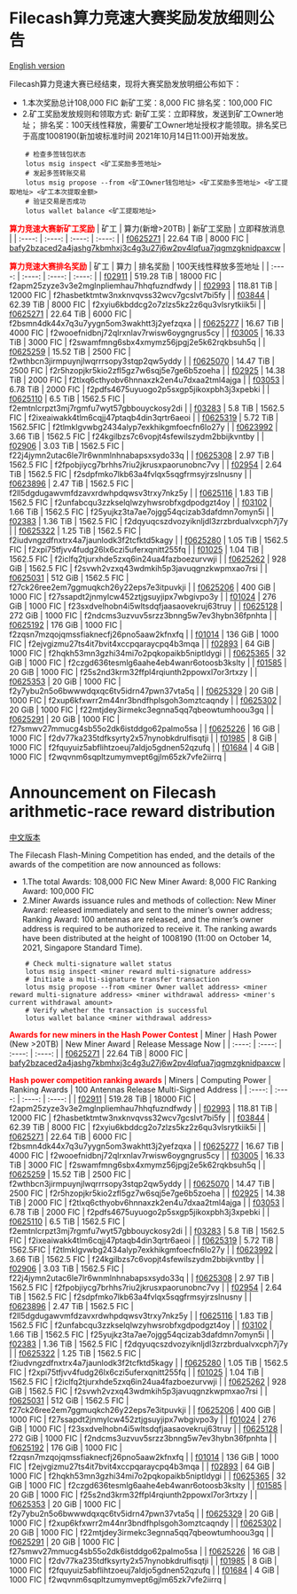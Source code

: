 # Filecash算力竞速大赛奖励发放细则公告

[English version](#Announcement-on-Filecash-arithmetic-race-reward-distribution)

Filecash算力竞速大赛已经结束，现将大赛奖励发放明细公布如下：
- 1.本次奖励总计108,000 FIC
    新矿工奖：8,000 FIC
    排名奖：100,000 FIC
- 2.矿工奖励发放规则和领取方式:
    新矿工奖：立即释放，发送到矿工Owner地址；
    排名奖：100天线性释放，需要矿工Owner地址授权才能领取。排名奖已于高度1008190(新加坡标准时间 2021年10月14日11:00)开始发放。
```
    # 检查多签钱包状态
    lotus msig inspect <矿工奖励多签地址>
    # 发起多签转账交易
    lotus msig propose --from <矿工Owner钱包地址> <矿工奖励多签地址> <矿工提取地址> <矿工本次提取金额>
    # 验证交易是否成功
    lotus wallet balance <矿工提取地址>
```

<font color='red'> **算力竞速大赛新矿工奖励** </font>
| 矿工 | 算力(新增>20TB) | 新矿工奖励 | 立即释放消息 |
| :----: | :----: | :----: | :----: |
| [f0625271](https://www.ficscout.com/zh/account/f3rd5wt3nbtolapaitecain4k4lfjkipsgjgoocwfhobuansjsewoc6bcjvtpyxsv6idwxejcrdqe6tnv2ilta) | 22.64 TiB | 8000 FIC | [bafy2bzaced2a4jashg7kbmhxj3c4g3u27j6w2pv4lqfua7jqgmzgknidpaxcw](https://www.ficscout.com/zh/message/bafy2bzaced2a4jashg7kbmhxj3c4g3u27j6w2pv4lqfua7jqgmzgknidpaxcw) |

<font color='red'> **算力竞速大赛排名奖励** </font>
| 矿工 | 算力 | 排名奖励 | 100天线性释放多签地址 |
| :----: | :----: | :----: | :----: |
| [f02911](https://www.ficscout.com/zh/account/f3u5qh65v3ycti34plbdt3xfoyhhwg7wtscrxay6dlfltalffzinvc2rhuj4pzpwkxtgl2cqqs4vqd53jmtd2a) | 519.28 TiB | 18000 FIC | f2apm25zyze3v3e2mglnpliemhau7hhqfuzndfwdy |
| [f02993](https://www.ficscout.com/zh/account/f3sjcomidrog2geofdwwzmlngzseu663jvhjzxikcoriheopmumi5xqclb2oft6w2sk6pzil2teicstornr2aq) | 118.81 TiB | 12000 FIC | f2hasbetktmtw3nxknvqvss32wcv7gcslvt7bi5fy |
| [f03844](https://www.ficscout.com/zh/account/f3w5vm7nfwxnkjbslsjbzq7gslvj5yv3lvi6b43ruiurkn3dbsgo3m5xcgrp423nwycqs2mdojqfwwxw7in2ma) | 62.39 TiB | 8000 FIC | f2xyiu6kbddcg2o7zlzs5kz2z6qu3vlsrytkiik5i |
| [f0625271](https://www.ficscout.com/zh/account/f3rd5wt3nbtolapaitecain4k4lfjkipsgjgoocwfhobuansjsewoc6bcjvtpyxsv6idwxejcrdqe6tnv2ilta) | 22.64 TiB | 6000 FIC | f2bsmn4dk44x7q3u7yygn5om3wakhtt3j2yefzqxa |
| [f0625277](https://www.ficscout.com/zh/account/f3u42ofgelmpv3tz7v7xfgito6fa2ypiwme6bbgc4wq5var7lxy43givlj5xfqsxz3rkauikodekwg333ufyqq) | 16.67 TiB | 4000 FIC | f2wooefnidbnj72qlrxnlav7rwisw6oygngrus5cy |
| [f03005](https://www.ficscout.com/zh/account/f3qgk6wtlgrobsm44b2vl65r3t2wwo5s7qizwbgdbfia66dvphplpyxx2zqtbxkmpluuq3zoaeyt2kom7g65nq) | 16.33 TiB | 3000 FIC | f2swamfmng6sbx4xmymz56jpgj2e5k62rqkbsuh5q |
| [f0625259](https://www.ficscout.com/zh/account/f3xbw2n4ykvlfiwwbsnltr3r5vrdfzi3trfvouyduvbj5kr5ekhn4txks5ptbx4j4nlo4eqx7o6ppbeqyrtg5q) | 15.52 TiB | 2500 FIC | f2wthbcn3jirmpuynjlwqrrrsopy3stqp2qw5yddy |
| [f0625070](https://www.ficscout.com/zh/account/f3r3fgoadop5m4eopqtb3za2qxglqvpiwbki5xvtzvavnvwga23ysdducv55mlqeyoqpcngzhftgcdwb6awoja) | 14.47 TiB | 2500 FIC | f2r5hzopjkr5kio2zfl5gz7w6sqj5e7ge6b5zoeha |
| [f02925](https://www.ficscout.com/zh/account/f3vueygfojeoffh6iy44sqsnl7zy2yxd5n6wscolp4nbjqwsmfbasnhkumqkayi6q6gntrt3bmzqk6hkwal2qa) | 14.38 TiB | 2000 FIC | f2tlxq6cthyobv6hnnaxzk2en4u7dxaa2tml4ajga |
| [f03053](https://www.ficscout.com/zh/account/f3uo7zeh3cksxrsn4qyvmhz2ufoqbrskd2squ7brrvyqzm63hvd72mmzfy2oly4dekqmzydknovyq7ccidolwa) | 6.78 TiB | 2000 FIC | f2pdfs4675uyuogo2p5sxgp5jikoxpbh3j3xpebki |
| [f0625110](https://www.ficscout.com/zh/account/f3u42ofgelmpv3tz7v7xfgito6fa2ypiwme6bbgc4wq5var7lxy43givlj5xfqsxz3rkauikodekwg333ufyqq) | 6.5 TiB | 1562.5 FIC | f2emtnlcrpzt3mj7rgmfu7wyt57gbbouyckosy2di |
| [f03283](https://www.ficscout.com/zh/account/f3qwb742l4av36al3r2eseddzhotfgaurbzmhr5x4zmkev547wftz6ejb4jakk2fukth6z3744gm6fur65qc5q) | 5.8 TiB | 1562.5 FIC | f2ixeaiwakk4tlm6cqjj47ptaqb4din3qrtr6aeoi |
| [f0625319](https://www.ficscout.com/zh/account/f1rkf7pzprvq23lhecmo7h55h7syme2lpty4xgkmi) | 5.72 TiB | 1562.5FIC | f2tlmklgvwbg2434alyp7exkhikgmfoecfn6lo27y |
| [f0623992](https://www.ficscout.com/zh/account/f3uubca4lb4kfnhywsdcxvrmvatzpsbcmrxquvuivcblkuhlnipepdgf5gjy7cya5msfopzc7l6syvqnujpf7a) | 3.66 TiB | 1562.5 FIC | f24kgilbzs7c6vopjt4sfewilszydm2bbijkvntby |
| [f02906](https://www.ficscout.com/zh/account/f3urfp5l764nr7xx4eoionp7cvf3xadbtghg4wus3m6tk2w3pci4zxzfg5bu55hqr2io2ur4dj4i2umnrsjmga) | 3.03 TiB | 1562.5 FIC | f22j4jymn2utac6le7lr6wnmlnhnabapsxsydo33q |
| [f0625308](https://www.ficscout.com/zh/account/f3u42ofgelmpv3tz7v7xfgito6fa2ypiwme6bbgc4wq5var7lxy43givlj5xfqsxz3rkauikodekwg333ufyqq) | 2.97 TiB | 1562.5 FIC | f2fpobjiycg7brhhs7riu2jkrusxpaorunobnc7vy |
| [f02954](https://www.ficscout.com/zh/account/f3rsniyed3urrmoqtifo5ygtnzluh73mto4tjtyfw5w7caisaemn7fndn5xaahkod7mny7463di36eebwbcsna) | 2.64 TiB | 1562.5 FIC | f2sdpfmko7lkb63a4fvlqx5sqgfrmsyjrzslnusny |
| [f0623896](https://www.ficscout.com/zh/account/f3vspa6ylgq5uwfn7leqebj4foami3542vyxbsiefapg3yjhe4l35wh6e7azd2psbeqnt4pgoq4hhucpoig3vq) | 2.47 TiB | 1562.5 FIC | f2ll5dgdugawvmfdzavxrdwhpdqwsv3trxy7nkz5y |
| [f0625116](https://www.ficscout.com/zh/account/f3s5xeejpsu2h46na7yj6bcgemvb4xapx3oitvs3u4udzyhlg3jbsjjauatecfmcvgz2a6fdzu3dlgn3tdzatq) | 1.83 TiB | 1562.5 FIC | f2unfabcqu3zzkselqlwzyhwsrobfxgdpodgzt4oy |
| [f03102](https://www.ficscout.com/zh/account/f3shvqdwptjn7zblxxxndmap2iqqrdoaq2l6kmesyaeia37fnpbba6ndks3gmgbjfwxos442r2okwkji45n62a) | 1.66 TiB | 1562.5 FIC | f25yujkz3ta7ae7ojgg54qcizab3dafdmn7omyn5i |
| [f02383](https://www.ficscout.com/zh/account/f3udo57qovqmf5skwot4fxbg7dmel75loxt56c3bqpeiols2hjjher227dquczsokd6peh6iafryyr7cb23mnq) | 1.36 TiB | 1562.5 FIC | f2dqyuqcszdvozyiknljdl3zrzbrdualvxcph7j7y |
| [f0625322](https://www.ficscout.com/zh/account/f3u42ofgelmpv3tz7v7xfgito6fa2ypiwme6bbgc4wq5var7lxy43givlj5xfqsxz3rkauikodekwg333ufyqq) | 1.25 TiB | 1562.5 FIC | f2iudvngzdfnxtrx4a7jaunlodk3f2tcfktd5kagy |
| [f0625280](https://www.ficscout.com/zh/account/f3rmflvjmolledptmonvfrhhhuk3i6nvtn3az2n7vfkr2xk23ph5ip2xhyqeac3kyc7nuems2xwhjrte3dfb3a) | 1.05 TiB | 1562.5 FIC | f2xpi75tfjvv4fudg26lx6czi5uferxqnitt255fq |
| [f01025](https://www.ficscout.com/zh/account/f3r3hbmp5vnmcth6e322v4ofaishwmgezihp3phqi6ujvxnqajfcbilyysimiijseaojohnl2n3gsociwxjnla) | 1.04 TiB | 1562.5 FIC | f2iclfq2tjurxhde5zxq6in24ua4fazboezurvwji |
| [f0625262](https://www.ficscout.com/zh/account/f3xepbihub3aoi64pgsxgf2wkpjua5iiqyztrm55aeattpugncnj3mauiknu6ushgrawtltqujxidrvnejd3iq) | 928 GiB | 1562.5 FIC | f2svwh2vzxq43wdmkih5p3javuqgnzkwpmxao7rsi |
| [f0625031](https://www.ficscout.com/zh/account/f3xbw2n4ykvlfiwwbsnltr3r5vrdfzi3trfvouyduvbj5kr5ekhn4txks5ptbx4j4nlo4eqx7o6ppbeqyrtg5q) | 512 GiB | 1562.5 FIC | f27ck26ree2em7ggmuqkch26y22eps7e3itpuvkji |
| [f0625206](https://www.ficscout.com/zh/account/f3rd5wt3nbtolapaitecain4k4lfjkipsgjgoocwfhobuansjsewoc6bcjvtpyxsv6idwxejcrdqe6tnv2ilta) | 400 GiB | 1000 FIC | f27ssapdt2jnmylcw452ztjgsuyjipx7wbgivpo3y |
| [f01024](https://www.ficscout.com/zh/account/f3uubx3tyiipxwe4zatlyyjn7uv7brystacw4nlimbp76k3pyy5xwxdqov4ed56ce2a5js47b5jd5pbbpxc4ra) | 276 GiB | 1000 FIC | f23sxdvelhobn4i5wltsdqfjaasaovekruj63truy |
| [f0625128](https://www.ficscout.com/zh/account/f3re3qrc6ifzwpvpmisafalioutq2batbgtirlskkxojwqt6rr54bctvh4fs7mompmyou27euhnaxuzidcvu2a) | 272 GiB | 1000 FIC | f2ndcms3uzvuv5srzz3bnng5w7ev3hybn36fpnhta |
| [f0625192](https://www.ficscout.com/zh/account/f3vdrqcb4lzsgrudf3tbwp4jbqetxp6csyutxcjqj7ik5o577lgxf3cefeobbvxuitpcrdoyhicnppioae6nbq) | 176 GiB | 1000 FIC | f2zqsn7mzqojqmssfiaknecfj26pno5aaw2kfnxfq |
| [f01014](https://www.ficscout.com/zh/account/f3srxuqd6khbbhwlx7tmtfreoxjacyivc7j3brk7pptluyfuh7smcqtlpzecavopyox76rrrvown6rwyaz6rha) | 136 GiB | 1000 FIC | f2ejvgizmu27ts4it7bvit4xccpqaraycpq4b3mqa |
| [f02893](https://www.ficscout.com/zh/account/f3vb6q24ipfyebgbdizhjmrxyggjuvbsdguwwp63r3cvtar63ahmzv6tdv2dllg77ovo3ky4fxioe7cfaxgdga) | 64 GiB | 1000 FIC | f2hqkh53mn3gzhi34mi7o2pqkopaikb5niptldygi |
| [f0625365](https://www.ficscout.com/zh/account/f3v24lbrovggdpgl5lqzyft7nmywkfghyx53jz46xtmnzcpcl7dyvhsxrnr4swglcy4sps75cyswu4eh3lk2zq) | 32 GiB | 1000 FIC | f2czgd636tesmlg6aahe4eb4wanr6otoosb3kslty |
| [f01585](https://www.ficscout.com/zh/account/f3vb6q24ipfyebgbdizhjmrxyggjuvbsdguwwp63r3cvtar63ahmzv6tdv2dllg77ovo3ky4fxioe7cfaxgdga) | 20 GiB | 1000 FIC | f25s2nd3krm32ffpl4rqiunth2ppowxl7or3rtxzy |
| [f0625353](https://www.ficscout.com/zh/account/f3wu3lv6z2io57mbzd7khrgp6qfskzx2sheoktfjqinvwg5ytthnlgj7w3xoebfqoaoyffi2mt5jutvh3w3wsa) | 20 GiB | 1000 FIC | f2y7ybu2n5o6bwwwdqxqc6tv5idrn47pwn37vta5q |
| [f0625329](https://www.ficscout.com/zh/account/f3wu3lv6z2io57mbzd7khrgp6qfskzx2sheoktfjqinvwg5ytthnlgj7w3xoebfqoaoyffi2mt5jutvh3w3wsa) | 20 GiB | 1000 FIC | f2xup6kfxwrr2m44nr3bndfhplsgoh3omztcaqndy |
| [f0625302](https://www.ficscout.com/zh/account/f3wu3lv6z2io57mbzd7khrgp6qfskzx2sheoktfjqinvwg5ytthnlgj7w3xoebfqoaoyffi2mt5jutvh3w3wsa) | 20 GiB | 1000 FIC | f22mtjdey3irmekc3egnna5qq7qbeowtumhoou3gq |
| [f0625291](https://www.ficscout.com/zh/account/f3wu3lv6z2io57mbzd7khrgp6qfskzx2sheoktfjqinvwg5ytthnlgj7w3xoebfqoaoyffi2mt5jutvh3w3wsa) | 20 GiB | 1000 FIC | f27smwv27mmucg4sb55o2dk6istddgo62palmo5sa |
| [f0625226](https://www.ficscout.com/zh/account/f3rmflvjmolledptmonvfrhhhuk3i6nvtn3az2n7vfkr2xk23ph5ip2xhyqeac3kyc7nuems2xwhjrte3dfb3a) | 16 GiB | 1000 FIC | f2dv77ka235tdfksyrty2x57nynobkdrulfisqtji |
| [f01985](https://www.ficscout.com/zh/account/f3qgk6wtlgrobsm44b2vl65r3t2wwo5s7qizwbgdbfia66dvphplpyxx2zqtbxkmpluuq3zoaeyt2kom7g65nq) | 8 GiB | 1000 FIC | f2fquyuiz5abflihtzoeuj7aldjo5gdnen52qzufq |
| [f01684](https://www.ficscout.com/zh/account/f3wrv4lm4by5rgqzgqpxv5e5ojtj6pkov5b2v5ei24rfusy4v46755qp3sjv2e7kz6yug6x7y72srq6agzuwpq) | 4 GiB | 1000 FIC | f2wqvnm6sqpltzumymvept6gjlm65zk7vfe2iirrq |

# Announcement on Filecash arithmetic-race reward distribution

[中文版本](#Filecash算力竞速大赛奖励发放细则公告)

The Filecash Flash-Mining Competition has ended, and the details of the awards of the competition are now announced as follows:
- 1.The total Awards: 108,000 FIC
    New Miner Award: 8,000 FIC
    Ranking Award: 100,000 FIC
- 2.Miner Awards issuance rules and methods of collection:
    New Miner Award: released immediately and sent to the miner’s owner address;
    Ranking Award: 100 antennas are released, and the miner’s owner address is required to be authorized to receive it. The ranking awards have been distributed at the height of 1008190 (11:00 on October 14, 2021, Singapore Standard Time).
```
    # Check multi-signature wallet status
    lotus msig inspect <miner reward multi-signature address>
    # Initiate a multi-signature transfer transaction
    lotus msig propose --from <miner Owner wallet address> <miner reward multi-signature address> <miner withdrawal address> <miner's current withdrawal amount>
    # Verify whether the transaction is successful
    lotus wallet balance <miner withdrawal address>
```

<font color='red'> **Awards for new miners in the Hash Power Contest** </font>
| Miner | Hash Power (New >20TB) | New Miner Award | Release Message Now |
| :----: | :----: | :----: | :----: |
| [f0625271](https://www.ficscout.com/zh/account/f3rd5wt3nbtolapaitecain4k4lfjkipsgjgoocwfhobuansjsewoc6bcjvtpyxsv6idwxejcrdqe6tnv2ilta) | 22.64 TiB | 8000 FIC | [bafy2bzaced2a4jashg7kbmhxj3c4g3u27j6w2pv4lqfua7jqgmzgknidpaxcw](https://www.ficscout.com/zh/message/bafy2bzaced2a4jashg7kbmhxj3c4g3u27j6w2pv4lqfua7jqgmzgknidpaxcw) |

<font color='red'> **Hash power competition ranking awards** </font>
| Miners | Computing Power | Ranking Awards | 100 Antennas Release Multi-Signed Address |
| :----: | :----: | :----: | :----: |
| [f02911](https://www.ficscout.com/zh/account/f3u5qh65v3ycti34plbdt3xfoyhhwg7wtscrxay6dlfltalffzinvc2rhuj4pzpwkxtgl2cqqs4vqd53jmtd2a) | 519.28 TiB | 18000 FIC | f2apm25zyze3v3e2mglnpliemhau7hhqfuzndfwdy |
| [f02993](https://www.ficscout.com/zh/account/f3sjcomidrog2geofdwwzmlngzseu663jvhjzxikcoriheopmumi5xqclb2oft6w2sk6pzil2teicstornr2aq) | 118.81 TiB | 12000 FIC | f2hasbetktmtw3nxknvqvss32wcv7gcslvt7bi5fy |
| [f03844](https://www.ficscout.com/zh/account/f3w5vm7nfwxnkjbslsjbzq7gslvj5yv3lvi6b43ruiurkn3dbsgo3m5xcgrp423nwycqs2mdojqfwwxw7in2ma) | 62.39 TiB | 8000 FIC | f2xyiu6kbddcg2o7zlzs5kz2z6qu3vlsrytkiik5i |
| [f0625271](https://www.ficscout.com/zh/account/f3rd5wt3nbtolapaitecain4k4lfjkipsgjgoocwfhobuansjsewoc6bcjvtpyxsv6idwxejcrdqe6tnv2ilta) | 22.64 TiB | 6000 FIC | f2bsmn4dk44x7q3u7yygn5om3wakhtt3j2yefzqxa |
| [f0625277](https://www.ficscout.com/zh/account/f3u42ofgelmpv3tz7v7xfgito6fa2ypiwme6bbgc4wq5var7lxy43givlj5xfqsxz3rkauikodekwg333ufyqq) | 16.67 TiB | 4000 FIC | f2wooefnidbnj72qlrxnlav7rwisw6oygngrus5cy |
| [f03005](https://www.ficscout.com/zh/account/f3qgk6wtlgrobsm44b2vl65r3t2wwo5s7qizwbgdbfia66dvphplpyxx2zqtbxkmpluuq3zoaeyt2kom7g65nq) | 16.33 TiB | 3000 FIC | f2swamfmng6sbx4xmymz56jpgj2e5k62rqkbsuh5q |
| [f0625259](https://www.ficscout.com/zh/account/f3xbw2n4ykvlfiwwbsnltr3r5vrdfzi3trfvouyduvbj5kr5ekhn4txks5ptbx4j4nlo4eqx7o6ppbeqyrtg5q) | 15.52 TiB | 2500 FIC | f2wthbcn3jirmpuynjlwqrrrsopy3stqp2qw5yddy |
| [f0625070](https://www.ficscout.com/zh/account/f3r3fgoadop5m4eopqtb3za2qxglqvpiwbki5xvtzvavnvwga23ysdducv55mlqeyoqpcngzhftgcdwb6awoja) | 14.47 TiB | 2500 FIC | f2r5hzopjkr5kio2zfl5gz7w6sqj5e7ge6b5zoeha |
| [f02925](https://www.ficscout.com/zh/account/f3vueygfojeoffh6iy44sqsnl7zy2yxd5n6wscolp4nbjqwsmfbasnhkumqkayi6q6gntrt3bmzqk6hkwal2qa) | 14.38 TiB | 2000 FIC | f2tlxq6cthyobv6hnnaxzk2en4u7dxaa2tml4ajga |
| [f03053](https://www.ficscout.com/zh/account/f3uo7zeh3cksxrsn4qyvmhz2ufoqbrskd2squ7brrvyqzm63hvd72mmzfy2oly4dekqmzydknovyq7ccidolwa) | 6.78 TiB | 2000 FIC | f2pdfs4675uyuogo2p5sxgp5jikoxpbh3j3xpebki |
| [f0625110](https://www.ficscout.com/zh/account/f3u42ofgelmpv3tz7v7xfgito6fa2ypiwme6bbgc4wq5var7lxy43givlj5xfqsxz3rkauikodekwg333ufyqq) | 6.5 TiB | 1562.5 FIC | f2emtnlcrpzt3mj7rgmfu7wyt57gbbouyckosy2di |
| [f03283](https://www.ficscout.com/zh/account/f3qwb742l4av36al3r2eseddzhotfgaurbzmhr5x4zmkev547wftz6ejb4jakk2fukth6z3744gm6fur65qc5q) | 5.8 TiB | 1562.5 FIC | f2ixeaiwakk4tlm6cqjj47ptaqb4din3qrtr6aeoi |
| [f0625319](https://www.ficscout.com/zh/account/f1rkf7pzprvq23lhecmo7h55h7syme2lpty4xgkmi) | 5.72 TiB | 1562.5FIC | f2tlmklgvwbg2434alyp7exkhikgmfoecfn6lo27y |
| [f0623992](https://www.ficscout.com/zh/account/f3uubca4lb4kfnhywsdcxvrmvatzpsbcmrxquvuivcblkuhlnipepdgf5gjy7cya5msfopzc7l6syvqnujpf7a) | 3.66 TiB | 1562.5 FIC | f24kgilbzs7c6vopjt4sfewilszydm2bbijkvntby |
| [f02906](https://www.ficscout.com/zh/account/f3urfp5l764nr7xx4eoionp7cvf3xadbtghg4wus3m6tk2w3pci4zxzfg5bu55hqr2io2ur4dj4i2umnrsjmga) | 3.03 TiB | 1562.5 FIC | f22j4jymn2utac6le7lr6wnmlnhnabapsxsydo33q |
| [f0625308](https://www.ficscout.com/zh/account/f3u42ofgelmpv3tz7v7xfgito6fa2ypiwme6bbgc4wq5var7lxy43givlj5xfqsxz3rkauikodekwg333ufyqq) | 2.97 TiB | 1562.5 FIC | f2fpobjiycg7brhhs7riu2jkrusxpaorunobnc7vy |
| [f02954](https://www.ficscout.com/zh/account/f3rsniyed3urrmoqtifo5ygtnzluh73mto4tjtyfw5w7caisaemn7fndn5xaahkod7mny7463di36eebwbcsna) | 2.64 TiB | 1562.5 FIC | f2sdpfmko7lkb63a4fvlqx5sqgfrmsyjrzslnusny |
| [f0623896](https://www.ficscout.com/zh/account/f3vspa6ylgq5uwfn7leqebj4foami3542vyxbsiefapg3yjhe4l35wh6e7azd2psbeqnt4pgoq4hhucpoig3vq) | 2.47 TiB | 1562.5 FIC | f2ll5dgdugawvmfdzavxrdwhpdqwsv3trxy7nkz5y |
| [f0625116](https://www.ficscout.com/zh/account/f3s5xeejpsu2h46na7yj6bcgemvb4xapx3oitvs3u4udzyhlg3jbsjjauatecfmcvgz2a6fdzu3dlgn3tdzatq) | 1.83 TiB | 1562.5 FIC | f2unfabcqu3zzkselqlwzyhwsrobfxgdpodgzt4oy |
| [f03102](https://www.ficscout.com/zh/account/f3shvqdwptjn7zblxxxndmap2iqqrdoaq2l6kmesyaeia37fnpbba6ndks3gmgbjfwxos442r2okwkji45n62a) | 1.66 TiB | 1562.5 FIC | f25yujkz3ta7ae7ojgg54qcizab3dafdmn7omyn5i |
| [f02383](https://www.ficscout.com/zh/account/f3udo57qovqmf5skwot4fxbg7dmel75loxt56c3bqpeiols2hjjher227dquczsokd6peh6iafryyr7cb23mnq) | 1.36 TiB | 1562.5 FIC | f2dqyuqcszdvozyiknljdl3zrzbrdualvxcph7j7y |
| [f0625322](https://www.ficscout.com/zh/account/f3u42ofgelmpv3tz7v7xfgito6fa2ypiwme6bbgc4wq5var7lxy43givlj5xfqsxz3rkauikodekwg333ufyqq) | 1.25 TiB | 1562.5 FIC | f2iudvngzdfnxtrx4a7jaunlodk3f2tcfktd5kagy |
| [f0625280](https://www.ficscout.com/zh/account/f3rmflvjmolledptmonvfrhhhuk3i6nvtn3az2n7vfkr2xk23ph5ip2xhyqeac3kyc7nuems2xwhjrte3dfb3a) | 1.05 TiB | 1562.5 FIC | f2xpi75tfjvv4fudg26lx6czi5uferxqnitt255fq |
| [f01025](https://www.ficscout.com/zh/account/f3r3hbmp5vnmcth6e322v4ofaishwmgezihp3phqi6ujvxnqajfcbilyysimiijseaojohnl2n3gsociwxjnla) | 1.04 TiB | 1562.5 FIC | f2iclfq2tjurxhde5zxq6in24ua4fazboezurvwji |
| [f0625262](https://www.ficscout.com/zh/account/f3xepbihub3aoi64pgsxgf2wkpjua5iiqyztrm55aeattpugncnj3mauiknu6ushgrawtltqujxidrvnejd3iq) | 928 GiB | 1562.5 FIC | f2svwh2vzxq43wdmkih5p3javuqgnzkwpmxao7rsi |
| [f0625031](https://www.ficscout.com/zh/account/f3xbw2n4ykvlfiwwbsnltr3r5vrdfzi3trfvouyduvbj5kr5ekhn4txks5ptbx4j4nlo4eqx7o6ppbeqyrtg5q) | 512 GiB | 1562.5 FIC | f27ck26ree2em7ggmuqkch26y22eps7e3itpuvkji |
| [f0625206](https://www.ficscout.com/zh/account/f3rd5wt3nbtolapaitecain4k4lfjkipsgjgoocwfhobuansjsewoc6bcjvtpyxsv6idwxejcrdqe6tnv2ilta) | 400 GiB | 1000 FIC | f27ssapdt2jnmylcw452ztjgsuyjipx7wbgivpo3y |
| [f01024](https://www.ficscout.com/zh/account/f3uubx3tyiipxwe4zatlyyjn7uv7brystacw4nlimbp76k3pyy5xwxdqov4ed56ce2a5js47b5jd5pbbpxc4ra) | 276 GiB | 1000 FIC | f23sxdvelhobn4i5wltsdqfjaasaovekruj63truy |
| [f0625128](https://www.ficscout.com/zh/account/f3re3qrc6ifzwpvpmisafalioutq2batbgtirlskkxojwqt6rr54bctvh4fs7mompmyou27euhnaxuzidcvu2a) | 272 GiB | 1000 FIC | f2ndcms3uzvuv5srzz3bnng5w7ev3hybn36fpnhta |
| [f0625192](https://www.ficscout.com/zh/account/f3vdrqcb4lzsgrudf3tbwp4jbqetxp6csyutxcjqj7ik5o577lgxf3cefeobbvxuitpcrdoyhicnppioae6nbq) | 176 GiB | 1000 FIC | f2zqsn7mzqojqmssfiaknecfj26pno5aaw2kfnxfq |
| [f01014](https://www.ficscout.com/zh/account/f3srxuqd6khbbhwlx7tmtfreoxjacyivc7j3brk7pptluyfuh7smcqtlpzecavopyox76rrrvown6rwyaz6rha) | 136 GiB | 1000 FIC | f2ejvgizmu27ts4it7bvit4xccpqaraycpq4b3mqa |
| [f02893](https://www.ficscout.com/zh/account/f3vb6q24ipfyebgbdizhjmrxyggjuvbsdguwwp63r3cvtar63ahmzv6tdv2dllg77ovo3ky4fxioe7cfaxgdga) | 64 GiB | 1000 FIC | f2hqkh53mn3gzhi34mi7o2pqkopaikb5niptldygi |
| [f0625365](https://www.ficscout.com/zh/account/f3v24lbrovggdpgl5lqzyft7nmywkfghyx53jz46xtmnzcpcl7dyvhsxrnr4swglcy4sps75cyswu4eh3lk2zq) | 32 GiB | 1000 FIC | f2czgd636tesmlg6aahe4eb4wanr6otoosb3kslty |
| [f01585](https://www.ficscout.com/zh/account/f3vb6q24ipfyebgbdizhjmrxyggjuvbsdguwwp63r3cvtar63ahmzv6tdv2dllg77ovo3ky4fxioe7cfaxgdga) | 20 GiB | 1000 FIC | f25s2nd3krm32ffpl4rqiunth2ppowxl7or3rtxzy |
| [f0625353](https://www.ficscout.com/zh/account/f3wu3lv6z2io57mbzd7khrgp6qfskzx2sheoktfjqinvwg5ytthnlgj7w3xoebfqoaoyffi2mt5jutvh3w3wsa) | 20 GiB | 1000 FIC | f2y7ybu2n5o6bwwwdqxqc6tv5idrn47pwn37vta5q |
| [f0625329](https://www.ficscout.com/zh/account/f3wu3lv6z2io57mbzd7khrgp6qfskzx2sheoktfjqinvwg5ytthnlgj7w3xoebfqoaoyffi2mt5jutvh3w3wsa) | 20 GiB | 1000 FIC | f2xup6kfxwrr2m44nr3bndfhplsgoh3omztcaqndy |
| [f0625302](https://www.ficscout.com/zh/account/f3wu3lv6z2io57mbzd7khrgp6qfskzx2sheoktfjqinvwg5ytthnlgj7w3xoebfqoaoyffi2mt5jutvh3w3wsa) | 20 GiB | 1000 FIC | f22mtjdey3irmekc3egnna5qq7qbeowtumhoou3gq |
| [f0625291](https://www.ficscout.com/zh/account/f3wu3lv6z2io57mbzd7khrgp6qfskzx2sheoktfjqinvwg5ytthnlgj7w3xoebfqoaoyffi2mt5jutvh3w3wsa) | 20 GiB | 1000 FIC | f27smwv27mmucg4sb55o2dk6istddgo62palmo5sa |
| [f0625226](https://www.ficscout.com/zh/account/f3rmflvjmolledptmonvfrhhhuk3i6nvtn3az2n7vfkr2xk23ph5ip2xhyqeac3kyc7nuems2xwhjrte3dfb3a) | 16 GiB | 1000 FIC | f2dv77ka235tdfksyrty2x57nynobkdrulfisqtji |
| [f01985](https://www.ficscout.com/zh/account/f3qgk6wtlgrobsm44b2vl65r3t2wwo5s7qizwbgdbfia66dvphplpyxx2zqtbxkmpluuq3zoaeyt2kom7g65nq) | 8 GiB | 1000 FIC | f2fquyuiz5abflihtzoeuj7aldjo5gdnen52qzufq |
| [f01684](https://www.ficscout.com/zh/account/f3wrv4lm4by5rgqzgqpxv5e5ojtj6pkov5b2v5ei24rfusy4v46755qp3sjv2e7kz6yug6x7y72srq6agzuwpq) | 4 GiB | 1000 FIC | f2wqvnm6sqpltzumymvept6gjlm65zk7vfe2iirrq |
